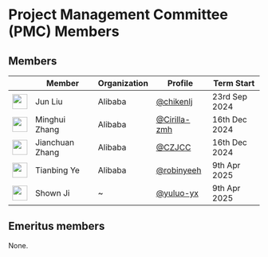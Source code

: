 # Project Management Committee (PMC) Members

## Members

| &nbsp;                                                         | Member          | Organization  | Profile                                              | Term Start |
| -------------------------------------------------------------- |-----------------| ------------  | ---------------------------------------------------- | ---------- |
| <img width="30px" src="https://github.com/chickenlj.png">      | Jun Liu         | Alibaba       | [@chikenlj](https://github.com/chickenlj)             | 23rd Sep 2024  |
| <img width="30px" src="https://github.com/Cirilla-zmh.png">    | Minghui Zhang   | Alibaba       | [@Cirilla-zmh](https://github.com/Cirilla-zmh)        | 16th Dec 2024  |
| <img width="30px" src="https://github.com/CZJCC.png">          | Jianchuan Zhang | Alibaba       | [@CZJCC](https://github.com/CZJCC)                    | 16th Dec 2024  |
| <img width="30px" src="https://github.com/robinyeeh.png">      | Tianbing Ye     | Alibaba       | [@robinyeeh](https://github.com/robinyeeh)            | 9th Apr 2025   |
| <img width="30px" src="https://github.com/yuluo-yx.png">       | Shown Ji        | ~             | [@yuluo-yx](https://github.com/yuluo-yx)              | 9th Apr 2025   |

## Emeritus members

None.
